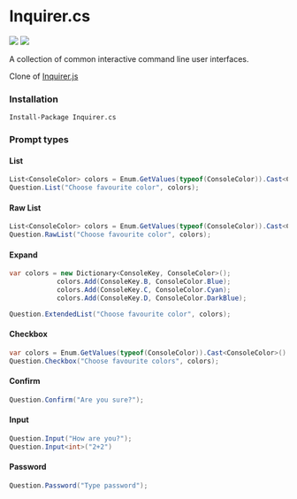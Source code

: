 [build]:     https://ci.appveyor.com/project/agolaszewski/inquirer-cs
[build-img]: https://img.shields.io/appveyor/ci/agolaszewski/inquirer-cs.svg
[nuget-img]: https://img.shields.io/nuget/v/Inquirer.cs.svg
[nuget]:     https://www.nuget.org/packages/Inquirer.cs/

Inquirer.cs
===========

[![][build-img]][build]
[![][nuget-img]][nuget]

A collection of common interactive command line user interfaces.

Clone of [Inquirer.js](ttps://github.com/SBoudrias/Inquirer.js)

### Installation

```shell
Install-Package Inquirer.cs
```

### Prompt types

#### List

```c#
List<ConsoleColor> colors = Enum.GetValues(typeof(ConsoleColor)).Cast<ConsoleColor>().ToList();
Question.List("Choose favourite color", colors);
```

#### Raw List
```c#
List<ConsoleColor> colors = Enum.GetValues(typeof(ConsoleColor)).Cast<ConsoleColor>().ToList();
Question.RawList("Choose favourite color", colors);
```

#### Expand
```c#
var colors = new Dictionary<ConsoleKey, ConsoleColor>();
            colors.Add(ConsoleKey.B, ConsoleColor.Blue);
            colors.Add(ConsoleKey.C, ConsoleColor.Cyan);
            colors.Add(ConsoleKey.D, ConsoleColor.DarkBlue);

Question.ExtendedList("Choose favourite color", colors);
```
#### Checkbox
```c#
var colors = Enum.GetValues(typeof(ConsoleColor)).Cast<ConsoleColor>().ToList();
Question.Checkbox("Choose favourite colors", colors);
```

#### Confirm
```c#
Question.Confirm("Are you sure?");
```

#### Input
```c#
Question.Input("How are you?");
Question.Input<int>("2+2")
```

#### Password
```c#
Question.Password("Type password");
```
